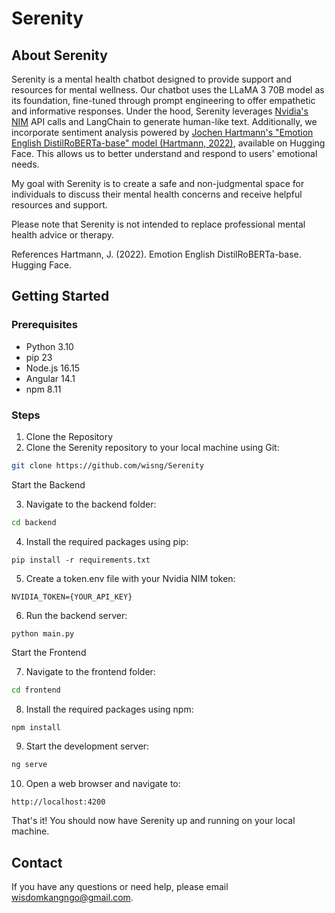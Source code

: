 # Serenity

## About Serenity
Serenity is a mental health chatbot designed to provide support and resources for mental wellness. Our chatbot uses the LLaMA 3 70B model as its foundation, fine-tuned through prompt engineering to offer empathetic and informative responses.
Under the hood, Serenity leverages [Nvidia's NIM](https://www.nvidia.com/en-us/ai/) API calls and LangChain to generate human-like text. Additionally, we incorporate sentiment analysis powered by [Jochen Hartmann's "Emotion English DistilRoBERTa-base" model (Hartmann, 2022)](https://huggingface.co/j-hartmann/emotion-english-distilroberta-base), available on Hugging Face. This allows us to better understand and respond to users' emotional needs.

My goal with Serenity is to create a safe and non-judgmental space for individuals to discuss their mental health concerns and receive helpful resources and support.

Please note that Serenity is not intended to replace professional mental health advice or therapy.

References
Hartmann, J. (2022). Emotion English DistilRoBERTa-base. Hugging Face.

## Getting Started
### Prerequisites 
- Python 3.10
- pip 23
- Node.js 16.15
- Angular 14.1
- npm 8.11

### Steps

1. Clone the Repository
2. Clone the Serenity repository to your local machine using Git:

``` Bash
git clone https://github.com/wisng/Serenity
```

Start the Backend

3. Navigate to the backend folder:

```Bash
cd backend
```

4. Install the required packages using pip:

``` Shell
pip install -r requirements.txt
```

5. Create a token.env file with your Nvidia NIM token:

``` NVIDIA_TOKEN={YOUR_API_KEY} ```

6. Run the backend server:

``` Shell
python main.py
```

Start the Frontend

7. Navigate to the frontend folder:

``` Bash
cd frontend
```

8. Install the required packages using npm:

``` Bash
npm install
```

9. Start the development server:

``` Bash
ng serve
```

10. Open a web browser and navigate to:

``` http://localhost:4200 ```

That's it! You should now have Serenity up and running on your local machine.

## Contact
If you have any questions or need help, please email wisdomkangngo@gmail.com.
